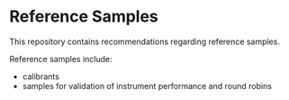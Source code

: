 # Reference Samples

This repository contains recommendations regarding reference samples. 

Reference samples include: 
- calibrants 
- samples for validation of instrument performance and round robins



